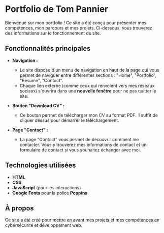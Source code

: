 # Portfolio de Tom Pannier

Bienvenue sur mon portfolio ! Ce site a été conçu pour présenter mes compétences, mon parcours et mes projets. Ci-dessous, vous trouverez des informations sur le fonctionnement du site.

## Fonctionnalités principales

- **Navigation :** 
    - Le site dispose d'un menu de navigation en haut de la page qui vous permet de naviguer entre différentes sections : "Home", "Portfolio", "Resume", "Contact".
    - Chaque lien externe (comme ceux qui renvoient vers mes réseaux sociaux) s'ouvrira dans une **nouvelle fenêtre** pour ne pas quitter le site.

- **Bouton "Download CV" :** 
    - Ce bouton permet de télécharger mon CV au format PDF. Il suffit de cliquer dessus pour démarrer le téléchargement.

- **Page "Contact" :**
    - La page "Contact" vous permet de découvrir comment me contacter. Vous y trouverez mes informations de contact et un formulaire de contact si vous souhaitez échanger avec moi.

## Technologies utilisées

- **HTML**
- **CSS**
- **JavaScript** (pour les interactions)
- **Google Fonts** pour la police **Poppins**

## À propos

Ce site a été créé pour mettre en avant mes projets et mes compétences en cybersécurité et développement web.
